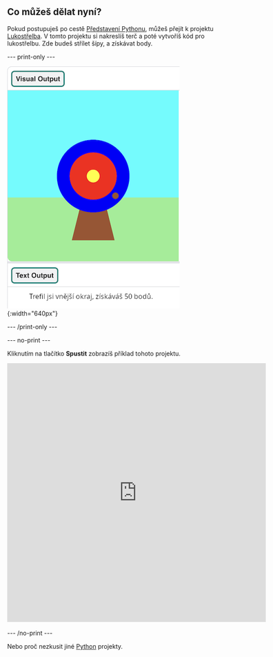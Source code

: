 ## Co můžeš dělat nyní?

Pokud postupuješ po cestě [Představení Pythonu](https://projects.raspberrypi.org/en/raspberrypi/python-intro), můžeš přejít k projektu [ Lukostřelba](https://projects.raspberrypi.org/en/projects/target-practice). V tomto projektu si nakreslíš terč a poté vytvoříš kód pro lukostřelbu. Zde budeš střílet šípy, a získávat body.

--- print-only ---

![Lukostřelecký terč se zásahovým bodem na vnějším kruhu. Text „Trefil jsi vnější kruh, 50 bodů!“ se zobrazuje vespod](images/blue-points.png){:width="640px"}

--- /print-only ---

--- no-print ---

Kliknutím na tlačítko **Spustit** zobrazíš příklad tohoto projektu.

<iframe src="https://editor.raspberrypi.org/en/embed/viewer/target-practice-solution" width="600" height="600" frameborder="0" marginwidth="0" marginheight="0" allowfullscreen>
</iframe>

--- /no-print ---

Nebo proč nezkusit jiné [Python](https://projects.raspberrypi.org/en/projects?software%5B%5D=python) projekty.


